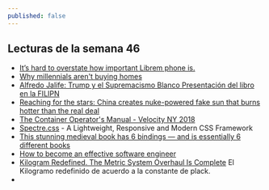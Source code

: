 ```yaml
---
published: false
---
```

## Lecturas de la semana 46

- [It’s hard to overstate how important Librem phone is.](https://news.ycombinator.com/item?id=18422502)
- [ Why millennials aren't buying homes ](https://www.linkedin.com/feed/news/why-millennials-arent-buying-homes-3768540/)
- [ Alfredo Jalife: Trump y el Supremacismo Blanco Presentación del libro en la FILIPN](https://www.youtube.com/watch?v=i6bS0AHQ7NU)
- [ Reaching for the stars: China creates nuke-powered fake sun that burns hotter than the real deal ](https://www.rt.com/news/443995-china-fake-sun-nuclear/)
- [The Container Operator's Manual - Velocity NY 2018](https://youtu.be/zGw_xKF47T0)
- [Spectre.css](https://picturepan2.github.io/spectre/) - A Lightweight, Responsive and Modern CSS Framework
- [This stunning medieval book has 6 bindings — and is essentially 6 different books](https://www.zmescience.com/science/dos-dos-book-binding-14112018/)
- [How to become an effective software engineer](https://medium.freecodecamp.org/how-to-become-an-effective-software-engineer-b2d25b588bc8)
- [Kilogram Redefined. The Metric System Overhaul Is Complete](https://www.wired.com/story/new-kilogram-definition-based-on-planck-constant/) El Kilogramo redefinido de acuerdo a la constante de plack.
- 
